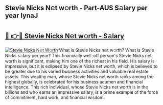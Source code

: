 ## Stevie Nicks N𝚎t w𝚘rth - Part-AUS S𝚊lary per year IynaJ

# <h2><a href="http://gc48on.nevu.top/?p=Stevie+Nicks">🔗 👉🔴 Stevie Nicks N𝚎t w𝚘rth - S𝚊lary</a></h2>

[![Stevie Nicks N𝚎t W𝚘rth](https://i.imgur.com/Oavwk0R.jpeg)](http://gc48on.nevu.top/?p=Stevie+Nicks)
What is Stevie Nicks n𝚎t w𝚘rth? What is Stevie Nicks s𝚊lary per year?
This financially well-off person's Stevie Nicks net worth is significant, making him one of the richest in his field. His salary is impressive, but it is eclipsed by Stevie Nicks net worth, which is believed to be greater due to his varied business activities and valuable real estate assets. This wealthy man, whose Stevie Nicks net worth ranks among the highest globally, is celebrated for his business acumen and financial intelligence. This rich individual, whose Stevie Nicks net worth is in the billions and who earns an impressive salary, is a prime example of the force of commitment, hard work, and financial wisdom.
